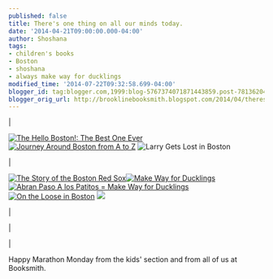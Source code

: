 ```yaml
---
published: false
title: There's one thing on all our minds today.
date: '2014-04-21T09:00:00.000-04:00'
author: Shoshana
tags:
- children's books
- Boston
- shoshana
- always make way for ducklings
modified_time: '2014-07-22T09:32:58.699-04:00'
blogger_id: tag:blogger.com,1999:blog-5767374071871443859.post-7813620478664123932
blogger_orig_url: http://brooklinebooksmith.blogspot.com/2014/04/theres-one-thing-on-all-our-minds-today.html
---
```

|

[![](http://images.booksense.com/images/books/008/943/FC9780981943008.JPG "The Hello Boston!: The Best One Ever")](http://www.brooklinebooksmith-shop.com/book/v/9780981943008)  [![](http://images.booksense.com/images/books/194/833/FC9781889833194.JPG "Journey Around Boston from A to Z")](http://www.brooklinebooksmith-shop.com/book/v/9781889833194) ![](http://images.booksense.com/images/books/935/617/FC9781570617935.JPG "Larry Gets Lost in Boston")

[](http://www.brooklinebooksmith-shop.com/book/v/9781570617935)

|

[![](http://images.booksense.com/images/books/327/126/FC9780898126327.JPG "The Story of the Boston Red Sox")](http://www.brooklinebooksmith-shop.com/book/v/9780898126327)[![](http://images.booksense.com/images/books/341/564/FC9780140564341.JPG "Make Way for Ducklings")](http://www.brooklinebooksmith-shop.com/book/v/9780140564341)[![](http://images.booksense.com/images/books/046/017/FC9780613017046.JPG "Abran Paso A los Patitos = Make Way for Ducklings")](http://www.brooklinebooksmith-shop.com/book/v/9780613017046)[![](http://images.booksense.com/images/books/920/212/FC9781933212920.JPG "On the Loose in Boston")](http://www.brooklinebooksmith-shop.com/book/v/9781933212920) [![](http://images.booksense.com/images/books/030/190/FC9781602190030.JPG)](http://images.indiebound.com/030/190/9781602190030.jpg "Good Night Boston")

 |





 |

|

Happy Marathon Monday from the kids' section and from all of us at Booksmith.

 